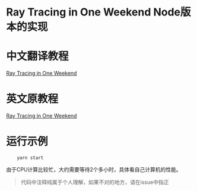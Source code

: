# Ray Tracing in One Weekend Node版本的实现

# 中文翻译教程
[Ray Tracing in One Weekend](https://blog.csdn.net/xiji333/article/details/108730223)

# 英文原教程

[Ray Tracing in One Weekend](https://raytracing.github.io/books/RayTracingInOneWeekend.html)


# 运行示例

```shell
    yarn start
```
由于CPU计算比较忙，大约需要等待2个多小时，具体看自己计算机的性能。

> 代码中注释纯属于个人理解，如果不对的地方，请在issue中指正
